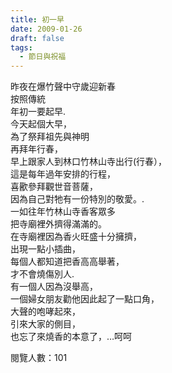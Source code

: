 ```yaml
---
title: 初一早
date: 2009-01-26
draft: false
tags:
  - 節日與祝福
---
```

昨夜在爆竹聲中守歲迎新春  
按照傳統  
年初一要起早.  
今天起個大早，  
為了祭拜祖先與神明  
再拜年行春，  
早上跟家人到林口竹林山寺出行(行春），  
這是每年過年安排的行程，  
喜歠參拜觀世音菩薩，  
因為自己對牠有一份特別的敬愛。.  
一如往年竹林山寺香客眾多  
把寺廟裡外擠得滿滿的。  
在寺廟裡因為香火旺盛十分擁擠，  
出現一點小插曲，  
每個人都知道把香高高舉著，  
才不會燒傷別人.  
有一個人因為沒舉高，  
一個婦女朋友勸他因此起了一點口角，  
大聲的咆哮起來，  
引來大家的側目，  
也忘了來燒香的本意了，…呵呵  


閱覽人數：101